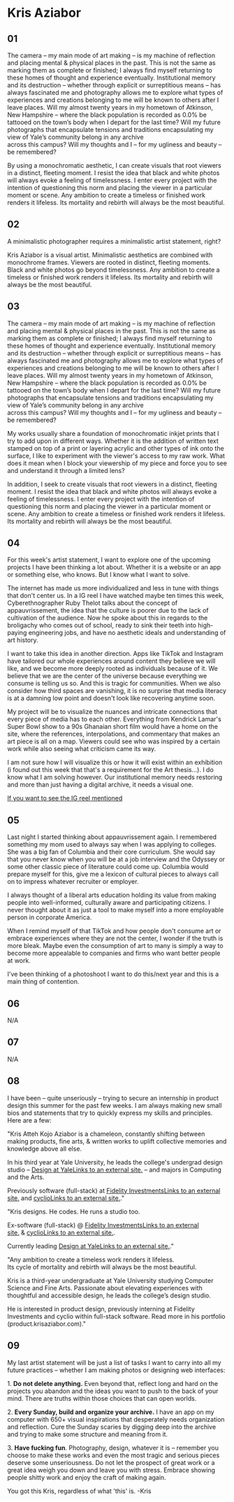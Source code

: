 # Kris Aziabor

## 01

The camera – my main mode of art making – is my machine of reflection and placing mental & physical places in the past. This is not the same as marking them as complete or finished; I always find myself returning to these homes of thought and experience eventually. Institutional memory and its destruction – whether through explicit or surreptitious means – has always fascinated me and photography allows me to explore what types of experiences and creations belonging to me will be known to others after I leave places. Will my almost twenty years in my hometown of Atkinson, New Hampshire – where the black population is recorded as 0.0% be tattooed on the town’s body when I depart for the last time? Will my future photographs that encapsulate tensions and traditions encapsulating my view of Yale’s community belong in any archive  
across this campus? Will my thoughts and I – for my ugliness and beauty – be remembered?

By using a monochromatic aesthetic, I can create visuals that root viewers in a distinct, fleeting moment. I resist the idea that black and white photos will always evoke a feeling of timelessness. I enter every project with the intention of questioning this norm and placing the viewer in a particular moment or scene. Any ambition to create a timeless or finished work renders it lifeless. Its mortality and rebirth will always be the most beautiful.

## 02

A minimalistic photographer requires a minimalistic artist statement, right?

Kris Aziabor is a visual artist. Minimalistic aesthetics are combined with monochrome frames. Viewers are rooted in distinct, fleeting moments. Black and white photos go beyond timelessness. Any ambition to create a timeless or finished work renders it lifeless. Its mortality and rebirth will always be the most beautiful.

## 03

The camera – my main mode of art making – is my machine of reflection and placing mental & physical places in the past. This is not the same as marking them as complete or finished; I always find myself returning to these homes of thought and experience eventually. Institutional memory and its destruction – whether through explicit or surreptitious means – has always fascinated me and photography allows me to explore what types of experiences and creations belonging to me will be known to others after I leave places. Will my almost twenty years in my hometown of Atkinson, New Hampshire – where the black population is recorded as 0.0% be tattooed on the town’s body when I depart for the last time? Will my future photographs that encapsulate tensions and traditions encapsulating my view of Yale’s community belong in any archive  
across this campus? Will my thoughts and I – for my ugliness and beauty – be remembered?

My works usually share a foundation of monochromatic inkjet prints that I try to add upon in different ways. Whether it is the addition of written text stamped on top of a print or layering acrylic and other types of ink onto the surface, I like to experiment with the viewer's access to my raw work. What does it mean when I block your viewership of my piece and force you to see and understand it through a limited lens?

In addition, I seek to create visuals that root viewers in a distinct, fleeting moment. I resist the idea that black and white photos will always evoke a feeling of timelessness. I enter every project with the intention of questioning this norm and placing the viewer in a particular moment or scene. Any ambition to create a timeless or finished work renders it lifeless. Its mortality and rebirth will always be the most beautiful.

## 04

For this week's artist statement, I want to explore one of the upcoming projects I have been thinking a lot about. Whether it is a website or an app or something else, who knows. But I know what I want to solve.

The internet has made us more individualized and less in tune with things that don't center us. In a IG reel I have watched maybe ten times this week, Cyberethnographer Ruby Thelot talks about the concept of appauvrissement, the idea that the culture is poorer due to the lack of cultivation of the audience. Now he spoke about this in regards to the broligachy who comes out of school, ready to sink their teeth into high-paying engineering jobs, and have no aesthetic ideals and understanding of art history.

I want to take this idea in another direction. Apps like TikTok and Instagram have tailored our whole experiences around content they believe we will like, and we become more deeply rooted as individuals because of it. We believe that we are the center of the universe because everything we consume is telling us so. And this is tragic for communities. When we also consider how third spaces are vanishing, it is no surprise that media literacy is at a damning low point and doesn't look like recovering anytime soon.

My project will be to visualize the nuances and intricate connections that every piece of media has to each other. Everything from Kendrick Lamar's Super Bowl show to a 90s Ghanaian short film would have a home on the site, where the references, interpolations, and commentary that makes an art piece is all on a map. Viewers could see who was inspired by a certain work while also seeing what criticism came its way.

I am not sure how I will visualize this or how it will exist within an exhibition (i found out this week that that's a requirement for the Art thesis...). I do know what I am solving however. Our institutional memory needs restoring and more than just having a digital archive, it needs a visual one.

[If you want to see the IG reel mentioned](https://www.instagram.com/reel/DCZQyBbRY_z/?igsh=N2dtM3N4eGQ1dDRi)

## 05

Last night I started thinking about appauvrissement again. I remembered something my mom used to always say when I was applying to colleges. She was a big fan of Columbia and their core curriculum. She would say that you never know when you will be at a job interview and the Odyssey or some other classic piece of literature could come up. Columbia would prepare myself for this, give me a lexicon of cultural pieces to always call on to impress whatever recruiter or employer.

I always thought of a liberal arts education holding its value from making people into well-informed, culturally aware and participating citizens. I never thought about it as just a tool to make myself into a more employable person in corporate America.

When I remind myself of that TikTok and how people don't consume art or embrace experiences where they are not the center, I wonder if the truth is more bleak. Maybe even the consumption of art to many is simply a way to become more appealable to companies and firms who want better people at work.

I've been thinking of a photoshoot I want to do this/next year and this is a main thing of contention.

## 06

N/A

## 07

N/A

## 08

I have been – quite unseriously – trying to secure an internship in product design this summer for the past few weeks. I am always making new small bios and statements that try to quickly express my skills and principles. Here are a few:

"Kris Atteh Kojo Aziabor is a chameleon, constantly shifting between making products, fine arts, & written works to uplift collective memories and knowledge above all else.

In his third year at Yale University, he leads the college's undergrad design studio – [Design at YaleLinks to an external site.](https://designatyale.com/) – and majors in Computing and the Arts.

Previously software (full-stack) at [Fidelity InvestmentsLinks to an external site.](https://www.fidelity.com/) and [cyclioLinks to an external site.](https://cyclio.webflow.io/)."

"Kris designs. He codes. He runs a studio too.

Ex-software (full-stack) @ [Fidelity InvestmentsLinks to an external site.](https://fidelity.com/) & [cyclioLinks to an external site.](https://cyclio.webflow.io/).

Currently leading [Design at YaleLinks to an external site.](https://designatyale.com/)."

"Any ambition to create a timeless work renders it lifeless.  
Its cycle of mortality and rebirth will always be the most beautiful.  
  
Kris is a third-year undergraduate at Yale University studying Computer Science and Fine Arts. Passionate about elevating experiences with thoughtful and accessible design, he leads the college’s design studio.  
  
He is interested in product design, previously interning at Fidelity Investments and cyclio within full-stack software. Read more in his portfolio (product.krisaziabor.com)."

## 09

My last artist statement will be just a list of tasks I want to carry into all my future practices – whether I am making photos or designing web interfaces:

1. **Do not delete anything.** Even beyond that, reflect long and hard on the projects you abandon and the ideas you want to push to the back of your mind. There are truths within those choices that can open worlds.

2. **Every Sunday, build and organize your archive.** I have an app on my computer with 650+ visual inspirations that desperately needs organization and reflection. Cure the Sunday scaries by digging deep into the archive and trying to make some structure and meaning from it.

3. **Have fucking fun**. Photography, design, whatever it is – remember you choose to make these works and even the most tragic and serious pieces deserve some unseriousness. Do not let the prospect of great work or a great idea weigh you down and leave you with stress. Embrace showing people shitty work and enjoy the craft of making again.

You got this Kris, regardless of what 'this' is. -Kris

